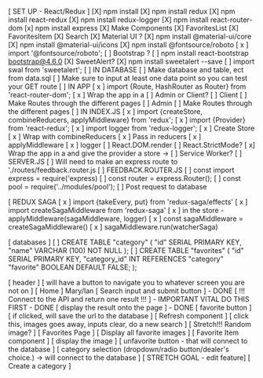 [ SET UP - React/Redux ]
    [X] npm install
    [X] npm install redux 
    [X] npm install react-redux
    [X] npm install redux-logger
    [X] npm install react-router-dom
    [x] npm install express
    [X] Make Components
        [X] FavoritesList
        [X] FavoritesItem
        [X] Search
    [X] Material UI ?
        [X] npm install @material-ui/core
        [X] npm install @material-ui/icons
        [X] npm install @fontsource/roboto
            [ x ] import '@fontsource/roboto';
    [  ] Bootstrap ?
        [  ] npm install react-bootstrap bootstrap@4.6.0
    [X] SweetAlert?
        [X] npm install sweetalert --save
        [ ] import swal from 'sweetalert';
    [  ] IN DATABASE
        [  ] Make database and table, ect from data.sql
        [  ] Make sure to input at least one data point so you can test your GET route
    [ ] IN APP
        [ x ] import {Route, HashRouter as Router} from 'react-router-dom';
        [ x ] Wrap the app in a <Router>
        [ ] Admin or Client?
            [ ] Client
                [ ] Make Routes through the different pages
            [ ] Admin
                [ ] Make Routes through the different pages
    [  ] IN INDEX.JS 
        [ x ] import {createStore, combineReducers, applyMiddleware} from 'redux';
        [ x ] import {Provider} from 'react-redux';
        [ x ] import logger from 'redux-logger';
        [ x ] Create Store
            [ x ] Wrap with combineReducers
                [ x ] Pass in reducers
            [ x ] applyMiddleware
                [ x ] logger
        [  ] React.DOM.render
            [  ] React.StrictMode?
            [ x] Wrap the app in a <Provider> and give the provider a store -> <Provider store={store}>
            [  ] Service Worker?
    [  ] SERVER.JS
        [  ] Will need to make an express route to './routes/feedback.router.js
    [ ] FEEDBACK.ROUTER.JS
        [  ] const import express = require('express)
        [  ] const router = express.Router();
        [  ] const pool = require('../modules/pool');
        [  ] Post request to database

[ REDUX SAGA
   [ x ] import {takeEvery, put} from 'redux-saga/effects'
   [ x ] import createSagaMiddleware from 'redux-saga'
      [ x ] in the store - applyMiddleware(sagaMiddleware, logger)
   [ x ] const sagaMiddleware = createSagaMiddleware()
   [ x ] sagaMiddleware.run(watcherSaga)

[ databases ]
    [ ] CREATE TABLE "category" (
        "id" SERIAL PRIMARY KEY,
        "name" VARCHAR (100) NOT NULL
);
    [ ] CREATE TABLE "favorites" (
        "id" SERIAL PRIMARY KEY,
        "category_id" INT REFERENCES "category"
        "favorite" BOOLEAN DEFAULT FALSE;
);

[ header ]
    [ will have a button to navigate you to whatever screen you are not on ]
[ Home ] Mary/Ian
    [ Search input and submit button ] - DONE
    [ !!! Connect to the API and return one result !!! ] - IMPORTANT VITAL DO THIS FIRST - DONE
    [ display the result onto the page ] - DONE
    [ favorite button ] 
        [ if clicked, will save the url to the database ]
    [ Refresh component ]
        [ click this, images goes away, inputs clear, do a new search ]
    [ Stretch!!! Random image? ]
[ Favorites Page ]
    [ Display all favorite images ]
        [ Favorite Item component ]
            [ display the image ]
            [ unfavorite button - that will connect to the database ]
            [ category selection (dropdown/radio button/dealer's choice.) -> will connect to the database ]
           [ STRETCH GOAL - edit feature]
                [ Create a category ]
                